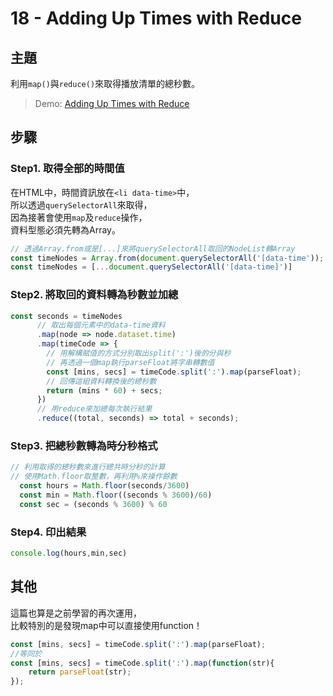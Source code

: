 # 18 - Adding Up Times with Reduce

## **主題**
利用`map()`與`reduce()`來取得播放清單的總秒數。  

>Demo: [Adding Up Times with Reduce](https://neilworlds.com/javascript-30/18_Adding-Up-Times-with-Reduce/index.html)

## **步驟**
### Step1. 取得全部的時間值
在HTML中，時間資訊放在`<li data-time>`中，  
所以透過`querySelectorAll`來取得，  
因為接著會使用`map`及`reduce`操作，  
資料型態必須先轉為Array。
```javascript
// 透過Array.from或是[...]來將querySelectorAll取回的NodeList轉Array
const timeNodes = Array.from(document.querySelectorAll('[data-time'));
const timeNodes = [...document.querySelectorAll('[data-time]')]
```

### Step2. 將取回的資料轉為秒數並加總
```javascript
const seconds = timeNodes
      // 取出每個元素中的data-time資料
      .map(node => node.dataset.time)
      .map(timeCode => {
        // 用解構賦值的方式分別取出split(':')後的分與秒
        // 再透過一個map執行parseFloat將字串轉數值
        const [mins, secs] = timeCode.split(':').map(parseFloat);
        // 回傳這組資料轉換後的總秒數
        return (mins * 60) + secs;
      })
      // 用reduce來加總每次執行結果
      .reduce((total, seconds) => total + seconds);
```

### Step3. 把總秒數轉為時分秒格式
```javascript
// 利用取得的總秒數來進行總共時分秒的計算
// 使用Math.floor取整數，再利用%來操作餘數
  const hours = Math.floor(seconds/3600)
  const min = Math.floor((seconds % 3600)/60)
  const sec = (seconds % 3600) % 60
```

### Step4. 印出結果
```javascript
console.log(hours,min,sec)
```

## 其他
這篇也算是之前學習的再次運用，  
比較特別的是發現map中可以直接使用function！
```javascript
const [mins, secs] = timeCode.split(':').map(parseFloat);
//等同於
const [mins, secs] = timeCode.split(':').map(function(str){
    return parseFloat(str);
});
```
